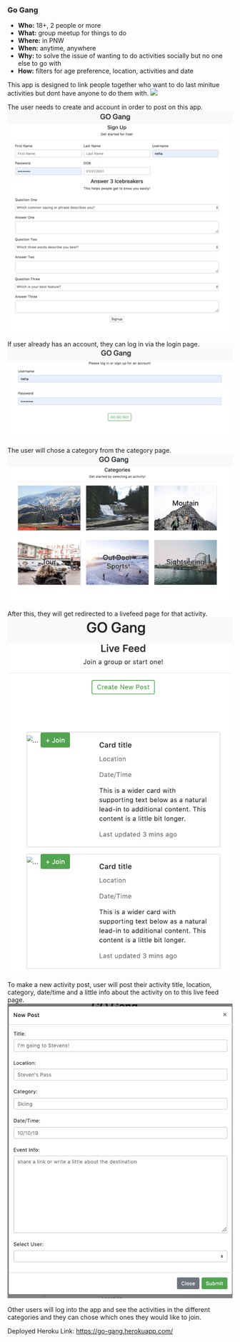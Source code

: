 ### Go Gang
 - **Who:** 18+, 2 people or more
 - **What:** group meetup for things to do
 - **Where:** in PNW
 - **When:** anytime, anywhere
 - **Why:** to solve the issue of wanting to do activities socially but no one else to go with
 - **How:** filters for age preference, location, activities and date

This app is designed to link people together who want to do last minitue activities but dont have anyone to do them with. 
![](readmeimages/home.png)

The user needs to create and account in order to post on this app. 
![](readmeimages/signuppage.png)

If user already has an account, they can log in via the login page.
![](readmeimages/loginpage.png)

The user will chose a category from the category page.
![](readmeimages/categories.png)

After this, they will get redirected to a livefeed page for that activity. 
![](readmeimages/livefeed.png)

To make a new activity post, user will post their activity title, location, category, date/time and a little info about the activity on to this live feed page.
![](readmeimages/newactivity.png) 

Other users will log into the app and see the activities in the different categories and they can chose which ones they would like to join. 

Deployed Heroku Link:
https://go-gang.herokuapp.com/